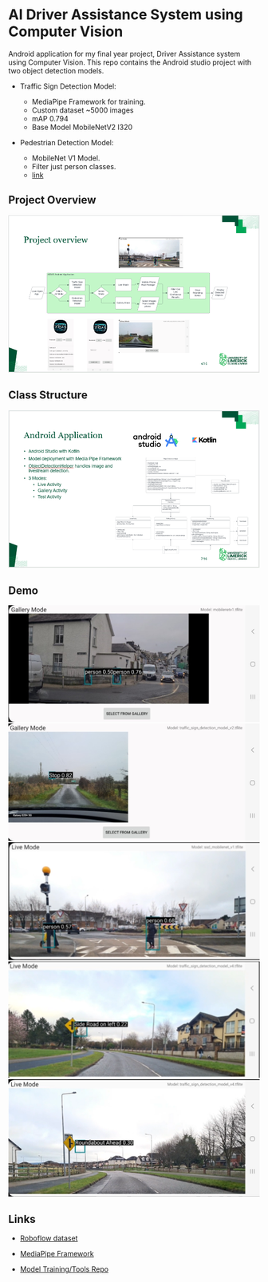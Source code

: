 # AI Driver Assistance System using Computer Vision

Android application for my final year project, Driver Assistance system using Computer Vision. This repo contains the Android studio project with two object detection models. 

- Traffic Sign Detection Model:
    - MediaPipe Framework for training.
    - Custom dataset ~5000 images
    - mAP 0.794
    - Base Model MobileNetV2 I320
    
- Pedestrian Detection Model:
    - MobileNet V1 Model.
    - Filter just person classes.
    - [link](https://huggingface.co/docs/transformers/en/model_doc/mobilenet_v1)

## Project Overview

![](images/project%20overview.png)

## Class Structure

![](images/App%20structure.png)


## Demo

![](images/Gallery%20Mode%201.jpg)
![](images/Gallery%20Mode%202.jpg)
![](images/Live%20Mode%201.png)
![](images/Live%20Mode%202.png)
![](images/Live%20Mode%203.png)

## Links
- [Roboflow dataset](https://universe.roboflow.com/brian-mortimer-mk3tc/road-traffic-sign-dataset)

- [MediaPipe Framework](https://developers.google.com/mediapipe/framework)

- [Model Training/Tools Repo](https://github.com/brian-mortimer/ai_driver_assistant_cv)
